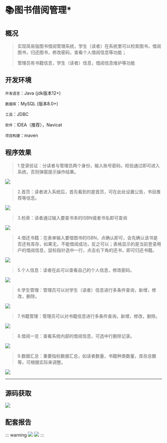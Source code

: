 # 📚图书借阅管理*

<MyGlobalComponent />



## 概况

> 实现简易版图书借阅管理系统，学生（读者）在系统里可以检索图书，借阅图书，归还图书，修改密码，查看个人借阅信息等功能；
>
> 管理员有书籍信息，学生（读者）信息，借阅信息维护等功能

## 开发环境

`开发语言`：Java   (jdk版本12+)

`数据库`：MySQL  (版本8.0+)

`工具`：JDBC


`软件`：IDEA（推荐），Navicat

`项目构建`：maven



## 程序效果

> 1.登录验证：分读者与管理员两个身份，输入账号密码，校验通过即可进入系统，否则弹窗提示操作结果。

![](http://cdn.qiniu.liyansheng.top/img/df79e8358955e6e7e65bcc17728d1e52.jpeg)

> 2.首页：读者进入系统后，首先看到的是首页，可在此处设置公告，书目推荐等信息。

![](http://cdn.qiniu.liyansheng.top/img/eb10ac052648fc44e1259c69ad9520d2.jpeg)

> 3.检索：读者通过输入要查书本的ISBN或者书名即可查询

![](http://cdn.qiniu.liyansheng.top/img/67b19112ed7a3d7e7704fa4e6e5f4bd5.jpeg)

> 4.借还书籍：在表单输入要借图书的ISBN，点确认即可，会先确认该书是否还有库存，如果无，不能借阅成功，反之可以；表格显示的是当前登录用户的借阅信息，鼠标指针选中一行，点击右下角的还书，即可归还书籍。

![](http://cdn.qiniu.liyansheng.top/img/7b0fa8e1c076d8a8b51495b2c28c1a90.jpeg)

> 5.个人信息：读者在此可以查看自己的个人信息，修改密码。

![](http://cdn.qiniu.liyansheng.top/img/f402f2d2d1c78f2aeee97f5bd3be5415.jpeg)

> 6.学生管理：管理员可以对学生（读者）信息进行多条件查询，新增，修改，删除。

![](http://cdn.qiniu.liyansheng.top/img/2308bde760e9896d4470f90c10c5d5ac.jpeg)

> 7.书籍管理：管理员可以对书籍信息进行多条件查询，新增，修改，删除。

![](http://cdn.qiniu.liyansheng.top/img/8c4ba3fd3af2c2f39f05f109d6a64810.jpeg)

> 8.借阅一览：查看系统内部的借阅信息，可选中行删除记录。

![](http://cdn.qiniu.liyansheng.top/img/9076b9a735a12df89f55226523495467.jpeg)

> 9.数据汇总：重要指标数据汇总，如读者数量，书籍种类数量，库存总数等，可根据实际来调整。

![](http://cdn.qiniu.liyansheng.top/img/fd188a7a13c16dd9fe86dc91ee2cb1d1.jpeg)

------
## 源码获取
<gzh />

![](http://cdn.qiniu.liyansheng.top/img/20240527005856.png)


## 配套报告

::: warning
![](http://cdn.qiniu.liyansheng.top/img/报告预览.png)
![](http://cdn.qiniu.liyansheng.top/img/Snipaste_2024-06-15_00-16-33.png)
:::

